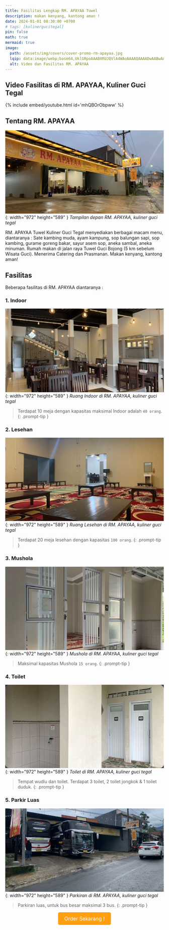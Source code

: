 ```yaml
---
title: Fasilitas Lengkap RM. APAYAA Tuwel
description: makan kenyang, kantong aman !
date: 2024-01-01 08:30:00 +0700
# tags: [kulinergucitegal]
pin: false
math: true
mermaid: true
image:
  path: /assets/img/covers/cover-promo-rm-apayaa.jpg
  lqip: data:image/webp;base64,UklGRpoAAABXRUJQVlA4WAoAAAAQAAAADwAABwAAQUxQSDIAAAARL0AmbZurmr57yyIiqE8oiG0bejIYEQTgqiDA9vqnsUSI6H+oAERp2HZ65qP/VIAWAFZQOCBCAAAA8AEAnQEqEAAIAAVAfCWkAALp8sF8rgRgAP7o9FDvMCkMde9PK7euH5M1m6VWoDXf2FkP3BqV0ZYbO6NA/VFIAAAA
  alt: Video dan Fasilitas RM. APAYAA
---
```

## Video Fasilitas di RM. APAYAA, Kuliner Guci Tegal

{% include embed/youtube.html id='mhQBOrObpww' %}

## Tentang RM. APAYAA

![Desktop View](/assets/img/posts/front-rm-apayaa.jpg){: width="972" height="589" }
_Tampilan depan RM. APAYAA, kuliner guci tegal_

RM. APAYAA Tuwel Kuliner Guci Tegal menyediakan berbagai macam menu, diantaranya : Sate kambing muda, ayam kampung, sop balungan sapi, sop kambing, gurame goreng bakar, sayur asem sop, aneka sambal, aneka minuman. Rumah makan di jalan raya Tuwel Guci Bojong (5 km sebelum Wisata Guci). Menerima Catering dan Prasmanan. Makan kenyang, kantong aman! 

## Fasilitas
Beberapa fasilitas di RM. APAYAA diantaranya : 

### 1. Indoor
![Desktop View](/assets/img/posts/indoor-rm-apayaa.jpg){: width="972" height="589" }
_Ruang Indoor di RM. APAYAA, kuliner guci tegal_

> Terdapat 10 meja dengan kapasitas maksimal Indoor adalah `40 orang`.
{: .prompt-tip }


### 2. Lesehan
![Desktop View](/assets/img/posts/lesehan-rm-apayaa.jpg){: width="972" height="589" }
_Ruang Lesehan di RM. APAYAA, kuliner guci tegal_

> Terdapat 20 meja lesehan dengan kapasitas `100 orang`.
{: .prompt-tip }

### 3. Mushola
![Desktop View](/assets/img/posts/mushola-rm-apayaa.jpg){: width="972" height="589" }
_Mushola di RM. APAYAA, kuliner guci tegal_

> Maksimal kapasitas Mushola `15 orang`.
{: .prompt-tip }


### 4. Toilet
![Desktop View](/assets/img/posts/toilet-rm-apayaa.jpg){: width="972" height="589" }
_Toilet di RM. APAYAA, kuliner guci tegal_

> Tempat wudlu dan toilet. Terdapat 3 toilet, 2 toilet jongkok & 1 toilet duduk.
{: .prompt-tip }

### 5. Parkir Luas
![Desktop View](/assets/img/posts/parkiran-rm-apayaa.jpg){: width="972" height="589" }
_Parkiran di RM. APAYAA, kuliner guci tegal_

> Parkiran luas, untuk bus besar maksimal 3 bus.
{: .prompt-tip }

<div class="whatsapp-button-container">
    <a href="/tabs/whatsapp" class="whatsapp-button">
        Order Sekarang !
    </a>
</div>

<style>
.whatsapp-button-container {
    text-align: center;
}

.whatsapp-button {
    display: inline-block;
    padding: 10px 20px;
    background-color: #FF9F10;
    color: white;
    font-size: 16px;
    text-decoration: none;
    border-radius: 5px;
    transition: background-color 0.3s ease;
}

.whatsapp-button:hover {
    background-color: #FFFFFF;
}
</style>